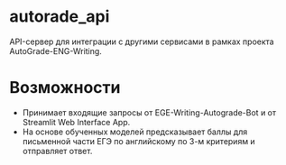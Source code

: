 # autorade_api

API-сервер для интеграции с другими сервисами в рамках проекта
AutoGrade-ENG-Writing.

# Возможности

- Принимает входящие запросы от EGE-Writing-Autograde-Bot и от Streamlit Web
  Interface App.
- На основе обученных моделей предсказывает баллы для письменной части ЕГЭ по
  английскому по 3-м критериям и отправляет ответ.
